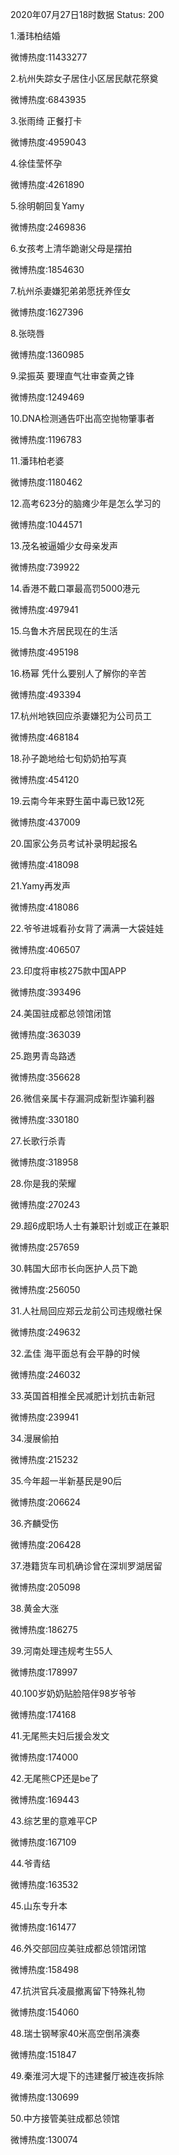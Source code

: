 2020年07月27日18时数据
Status: 200

1.潘玮柏结婚

微博热度:11433277

2.杭州失踪女子居住小区居民献花祭奠

微博热度:6843935

3.张雨绮 正餐打卡

微博热度:4959043

4.徐佳莹怀孕

微博热度:4261890

5.徐明朝回复Yamy

微博热度:2469836

6.女孩考上清华跪谢父母是摆拍

微博热度:1854630

7.杭州杀妻嫌犯弟弟愿抚养侄女

微博热度:1627396

8.张晓唇

微博热度:1360985

9.梁振英 要理直气壮审查黄之锋

微博热度:1249469

10.DNA检测通告吓出高空抛物肇事者

微博热度:1196783

11.潘玮柏老婆

微博热度:1180462

12.高考623分的脑瘫少年是怎么学习的

微博热度:1044571

13.茂名被逼婚少女母亲发声

微博热度:739922

14.香港不戴口罩最高罚5000港元

微博热度:497941

15.乌鲁木齐居民现在的生活

微博热度:495198

16.杨幂 凭什么要别人了解你的辛苦

微博热度:493394

17.杭州地铁回应杀妻嫌犯为公司员工

微博热度:468184

18.孙子跪地给七旬奶奶拍写真

微博热度:454120

19.云南今年来野生菌中毒已致12死

微博热度:437009

20.国家公务员考试补录明起报名

微博热度:418098

21.Yamy再发声

微博热度:418086

22.爷爷进城看孙女背了满满一大袋娃娃

微博热度:406507

23.印度将审核275款中国APP

微博热度:393496

24.美国驻成都总领馆闭馆

微博热度:363039

25.跑男青岛路透

微博热度:356628

26.微信亲属卡存漏洞成新型诈骗利器

微博热度:330180

27.长歌行杀青

微博热度:318958

28.你是我的荣耀

微博热度:270243

29.超6成职场人士有兼职计划或正在兼职

微博热度:257659

30.韩国大邱市长向医护人员下跪

微博热度:256050

31.人社局回应郑云龙前公司违规缴社保

微博热度:249632

32.孟佳 海平面总有会平静的时候

微博热度:246032

33.英国首相推全民减肥计划抗击新冠

微博热度:239941

34.漫展偷拍

微博热度:215232

35.今年超一半新基民是90后

微博热度:206624

36.齐麟受伤

微博热度:206428

37.港籍货车司机确诊曾在深圳罗湖居留

微博热度:205098

38.黄金大涨

微博热度:186275

39.河南处理违规考生55人

微博热度:178997

40.100岁奶奶贴脸陪伴98岁爷爷

微博热度:174168

41.无尾熊夫妇后援会发文

微博热度:174000

42.无尾熊CP还是be了

微博热度:169443

43.综艺里的意难平CP

微博热度:167109

44.爷青结

微博热度:163532

45.山东专升本

微博热度:161477

46.外交部回应美驻成都总领馆闭馆

微博热度:158498

47.抗洪官兵凌晨撤离留下特殊礼物

微博热度:154060

48.瑞士钢琴家40米高空倒吊演奏

微博热度:151847

49.秦淮河大堤下的违建餐厅被连夜拆除

微博热度:130699

50.中方接管美驻成都总领馆

微博热度:130074

